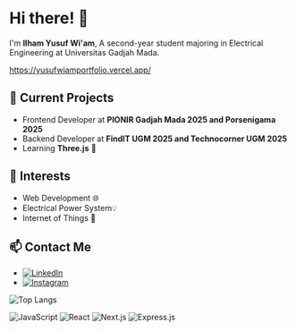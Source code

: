 # Hi there! 👋
I'm **Ilham Yusuf Wi'am**, A second-year student majoring in Electrical Engineering at Universitas Gadjah Mada.

https://yusufwiamportfolio.vercel.app/

## 🔭 Current Projects
- Frontend Developer at **PIONIR Gadjah Mada 2025 and Porsenigama 2025**
- Backend Developer at **FindIT UGM 2025 and Technocorner UGM 2025**
- Learning **Three.js** 📖

## 🌱 Interests
- Web Development 🌐
- Electrical Power System💡
- Internet of Things 🤖

## 📫 Contact Me
- [![LinkedIn](https://img.shields.io/badge/LinkedIn-blue?logo=linkedin)](https://www.linkedin.com/in/ilham-yusuf-wiam)
- [![Instagram](https://img.shields.io/badge/Instagram-blue?logo=instagram)](https://instagram.com/aevryiam)

![Top Langs](https://github-readme-stats.vercel.app/api/top-langs/?username=aevryiam&layout=compact&theme=dracula)

![JavaScript](https://img.shields.io/badge/Code-JavaScript-yellow?style=for-the-badge&logo=javascript)
![React](https://img.shields.io/badge/Framework-React-blue?style=for-the-badge&logo=react)
![Next.js](https://img.shields.io/badge/Framework-Next.js-black?style=for-the-badge&logo=next.js)
![Express.js](https://img.shields.io/badge/Backend-Express.js-lightgrey?style=for-the-badge&logo=express)
